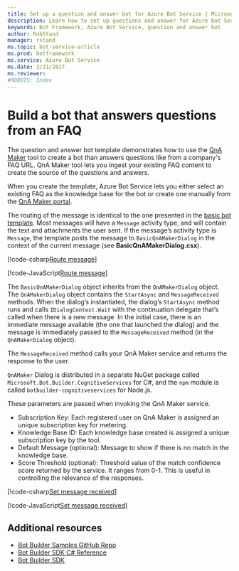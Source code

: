 ```yaml
---
title: Set up a question and answer bot for Azure Bot Service | Microsoft Docs
description: Learn how to set up questions and answer for Azure Bot Service.
keywords: Bot Framework, Azure Bot Service, question and answer bot
author: RobStand
manager: rstand
ms.topic: bot-service-article
ms.prod: botframework
ms.service: Azure Bot Service
ms.date: 3/21/2017
ms.reviewer:
#ROBOTS: Index
---
```


# Build a bot that answers questions from an FAQ

The question and answer bot template demonstrates how to use the <a href="https://qnamaker.ai" target="_blank">QnA Maker</a> tool to create a bot than answers questions like from a company's FAQ URL. QnA Maker tool lets you ingest your existing FAQ content to create the source of the questions and answers.

When you create the template, Azure Bot Service lets you either select an existing FAQ as the knowledge base for the bot or create one manually from the <a href="https://qnamaker.ai" target="_blank">QnA Maker portal</a>. 

The routing of the message is identical to the one presented in the [basic bot template](~/azure-bot-service/basic-bot.md). Most messages will have a `Message` activity type, and will contain the text and attachments the user sent. If the message’s activity type is `Message`, the template posts the message to `BasicQnAMakerDialog` in the context of the current message (see **BasicQnAMakerDialog.csx**).


[!code-csharp[Route message](~/includes/code/azure-question-and-answer.cs#routeMessage)] 

[!code-JavaScript[Route message](~/includes/code/azure-question-and-answer.js#routeMessage)]



The `BasicQnAMakerDialog` object inherits from the `QnAMakerDialog` object. The `QnAMakerDialog` object contains the `StartAsync` and `MessageReceived` methods. When the dialog’s instantiated, the dialog’s `StartAsync` method runs and calls `IDialogContext.Wait` with the continuation delegate that’s called when there is a new message. In the initial case, there is an immediate message available (the one that launched the dialog) and the message is immediately passed to the `MessageReceived` method (in the `QnAMakerDialog` object).

The `MessageReceived` method calls your QnA Maker service and returns the response to the user.

`QnAMaker` Dialog is distributed in a separate NuGet package called `Microsoft.Bot.Builder.CognitiveServices` for C#, and the `npm` module is called `botbuilder-cognitiveservices` for Node.js.

These parameters are passed when invoking the QnA Maker service.

- Subscription Key: Each registered user on QnA Maker is assigned an unique subscription key for metering.
- Knowledge Base ID: Each knowledge base created is assigned a unique subscription key by the tool.
- Default Message (optional): Message to show if there is no match in the knowledge base.
- Score Threshold (optional): Threshold value of the match confidence score returned by the service. It ranges from 0-1. This is useful in controlling the relevance of the responses.

[!code-csharp[Set message received](~/includes/code/azure-question-and-answer.cs#setMessageReceived)]

[!code-JavaScript[Set message received](~/includes/code/azure-question-and-answer.js#setMessageReceived)]


## Additional resources

- <a href="https://github.com/Microsoft/BotBuilder-Samples" target="_blank">Bot Builder Samples GitHub Repo </a>
- <a href="https://docs.botframework.com/en-us/csharp/builder/sdkreference/" target="_blank">Bot Builder SDK C# Reference</a>
- <a href="https://github.com/Microsoft/BotBuilder-Samples" target="_blank">Bot Builder SDK</a>